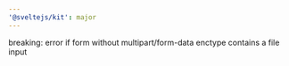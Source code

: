 ```yaml
---
'@sveltejs/kit': major
---
```


breaking: error if form without multipart/form-data enctype contains a file input
